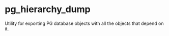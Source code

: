 # pg_hierarchy_dump
Utility for exporting PG database objects with all the objects that depend on it.
